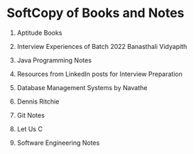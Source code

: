 # SoftCopy of Books and Notes

1. Aptitude Books 

2. Interview Experiences of Batch 2022 Banasthali Vidyapith 

3. Java Programming Notes 

4. Resources from LinkedIn posts for Interview Preparation 

5. Database Management Systems by Navathe

6. Dennis Ritchie 

7. Git Notes

8. Let Us C 

9. Software Engineering Notes
